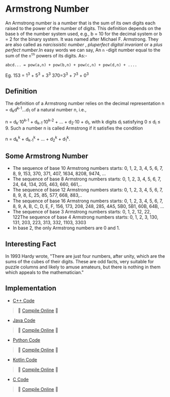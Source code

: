 # Armstrong Number

An Armstrong number is a number that is the sum of its own digits each raised to the power of the number of digits. This definition depends on the base `b` of the number system used, e.g., b = 10 for the decimal system or b = 2 for the binary system. It was named after  Michael F. Armstrong. They are also called as *narcissistic number* , *pluperfect digital invariant*  or a *plus perfect number*.In easy words we can say, An `n` -digit number equal to the sum of the `n`<sup>`th`</sup>  powers of its digits. As:-

 `abcd... = pow(a,n) + pow(b,n) + pow(c,n) + pow(d,n) + ....`

Eg. 153 = 1<sup>3</sup> + 5<sup>3</sup> + 3<sup>3</sup>
  370=3<sup>3</sup> + 7<sup>3</sup> + 0<sup>3</sup>

## Definition

The definition of a Armstrong number relies on the decimal representation n = d<sub>k</sub>d<sup>k-1</sup>...d<sub>1</sub> of a natural number n, i.e.,

n = d<sub>k</sub>·10<sup>k-1</sup> + d<sub>k-1</sub>·10<sup>k-2</sup> + ... + d<sub>2</sub>·10 + d<sub>1</sub>,
with k digits d<sub>i</sub>  satisfying 0 ≤ d<sub>i</sub> ≤ 9. Such a number n is called Armstrong if it satisfies the condition

n = d<sub>k</sub><sup>k</sup> + d<sub>k-1</sub><sup>k</sup> + ... + d<sub>2</sub><sup>k</sup> + d<sub>1</sub><sup>k</sup>.

## Some Armstrong Number 

* The sequence of base 10 Armstrong numbers starts: 0, 1, 2, 3, 4, 5, 6, 7, 8, 9, 153, 370, 371, 407, 1634, 8208, 9474, ...
* The sequence of base 8 Armstrong numbers starts: 0, 1, 2, 3, 4, 5, 6, 7, 24, 64, 134, 205, 463, 660, 661,..
* The sequence of base 12 Armstrong numbers starts: 0, 1, 2, 3, 4, 5, 6, 7, 8, 9, ᘔ, Ɛ, 25, ᘔ5, 577, 668, ᘔ83,.. 
* The sequence of base 16 Armstrong numbers starts: 0, 1, 2, 3, 4, 5, 6, 7, 8, 9, A, B, C, D, E, F, 156, 173, 208, 248, 285, 4A5, 5B0, 5B1, 60B, 64B, ...
* The sequence of base 3 Armstrong numbers starts: 0, 1, 2, 12, 22, 122The sequence of base 4 Armstrong numbers starts: 0, 1, 2, 3, 130, 131, 203, 223, 313, 332, 1103, 3303 
* In base 2, the only Armstrong numbers are 0 and 1.

## Interesting Fact

In 1993 Hardy  wrote, "There are just four numbers, after unity, which are the sums of the cubes of their digits. These are odd facts, very suitable for puzzle columns and likely to amuse amateurs, but there is nothing in them which appeals to the mathematician."

## Implementation

- [C++ Code](<https://github.com/jainaman224/Algo_Ds_Notes/blob/master/Armstrong_Number/Armstrong_Number.cpp>)

> 🚀 [Compile Online](https://repl.it/@gauravburjwal/Armstrong-Number-Cpp) 🚀

- [Java Code](<https://github.com/jainaman224/Algo_Ds_Notes/blob/master/Armstrong_Number/Armstrong_Number.java>)

> 🚀 [Compile Online](https://repl.it/@gauravburjwal/Armstrong-Number-Java) 🚀

- [Python Code](<https://github.com/jainaman224/Algo_Ds_Notes/blob/master/Armstrong_Number/Armstrong_Number.py>)

> 🚀 [Compile Online](https://repl.it/@gauravburjwal/Armstrong-Number-Python) 🚀

- [Kotlin Code](<https://github.com/jainaman224/Algo_Ds_Notes/blob/master/Armstrong_Number/Armstrong_Number.kt>)

> 🚀 [Compile Online](https://repl.it/@gauravburjwal/Armstrong-Number-Kotlin) 🚀

- [C Code](<https://github.com/jainaman224/Algo_Ds_Notes/blob/master/Armstrong_Number/Armstrong_Number.c>)

> 🚀 [Compile Online](https://repl.it/@gauravburjwal/Armstrong-Number-C) 🚀
